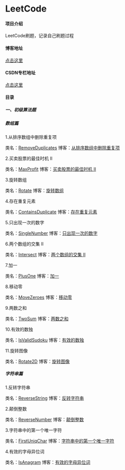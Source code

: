 # LeetCode

#### 项目介绍

LeetCode刷题，记录自己刷题过程

#### 博客地址

[点击这里](https://blog.csdn.net/zhwyj1019)


#### CSDN专栏地址

[点击这里](https://blog.csdn.net/column/details/25294.html)


#### 目录
##### 一、初级算法题

##### 数组篇
    
1.从排序数组中删除重复项     

类名：[RemoveDuplicates](https://github.com/innerpeacez/leetcode/blob/master/primary/src/main/java/com/zhw/leetcode/array/RemoveDuplicates.java)
博客：[从排序数组中删除重复项](https://blog.csdn.net/zhwyj1019/article/details/81190700)
    
2.买卖股票的最佳时机 II

类名：[MaxProfit](https://github.com/innerpeacez/leetcode/blob/master/primary/src/main/java/com/zhw/leetcode/array/MaxProfit.java)
博客：[买卖股票的最佳时机 II](https://blog.csdn.net/zhwyj1019/article/details/81200723)
    
3.旋转数组

类名：[Rotate](https://github.com/innerpeacez/leetcode/blob/master/primary/src/main/java/com/zhw/leetcode/array/Rotate.java)
博客：[旋转数组](https://blog.csdn.net/zhwyj1019/article/details/81254054)
    
4.存在重复元素

类名：[ContainsDuplicate](https://github.com/innerpeacez/leetcode/blob/master/primary/src/main/java/com/zhw/leetcode/array/ContainsDuplicate.java)
博客：[存在重复元素](https://blog.csdn.net/zhwyj1019/article/details/81291177)
    
5.只出现一次的数字

类名：[SingleNumber](https://github.com/innerpeacez/leetcode/blob/master/primary/src/main/java/com/zhw/leetcode/array/SingleNumber.java)
博客：[只出现一次的数字](https://blog.csdn.net/zhwyj1019/article/details/81303525)
    
6.两个数组的交集 II

类名：[Intersect](https://github.com/innerpeacez/leetcode/blob/master/primary/src/main/java/com/zhw/leetcode/array/Intersect.java)
博客：[两个数组的交集 II](https://blog.csdn.net/zhwyj1019/article/details/81481201)
    
7.加一

类名：[PlusOne](https://github.com/innerpeacez/leetcode/blob/master/primary/src/main/java/com/zhw/leetcode/array/PlusOne.java)
博客：[加一](https://blog.csdn.net/zhwyj1019/article/details/81514670)
    
8.移动零

类名：[MoveZeroes](https://github.com/innerpeacez/leetcode/blob/master/primary/src/main/java/com/zhw/leetcode/array/MoveZeroes.java)
博客：[移动零](https://blog.csdn.net/zhwyj1019/article/details/81535852)

9.两数之和

类名：[TwoSum](https://github.com/innerpeacez/leetcode/blob/master/primary/src/main/java/com/zhw/leetcode/array/TwoSum.java)
博客：[两数之和](https://blog.csdn.net/zhwyj1019/article/details/81569812)
    
10.有效的数独

类名：[IsValidSudoku](https://github.com/innerpeacez/leetcode/blob/master/primary/src/main/java/com/zhw/leetcode/array/IsValidSudoku.java)
博客：[有效的数独](https://blog.csdn.net/zhwyj1019/article/details/81673613)
        
11.旋转图像

类名：[Rotate2D](https://github.com/innerpeacez/leetcode/blob/master/primary/src/main/java/com/zhw/leetcode/array/Rotate2D.java)
博客：[旋转图像](https://blog.csdn.net/zhwyj1019/article/details/81869978)


##### 字符串篇

1.反转字符串

类名：[ReverseString](https://github.com/innerpeacez/leetcode/blob/master/primary/src/main/java/com/zhw/leetcode/string/ReverseString.java)
博客：[反转字符串](https://blog.csdn.net/zhwyj1019/article/details/81876505)

2.颠倒整数

类名：[ReverseNumber](https://github.com/innerpeacez/leetcode/blob/master/primary/src/main/java/com/zhw/leetcode/string/ReverseNumber.java)
博客：[颠倒整数](https://blog.csdn.net/zhwyj1019/article/details/81908202)

3.字符串中的第一个唯一字符

类名：[FirstUniqChar](https://github.com/innerpeacez/leetcode/blob/master/primary/src/main/java/com/zhw/leetcode/string/FirstUniqChar.java)
博客：[字符串中的第一个唯一字符](https://blog.csdn.net/zhwyj1019/article/details/81914191)

4.有效的字母异位词

类名：[IsAnagram](https://github.com/innerpeacez/leetcode/blob/master/primary/src/main/java/com/zhw/leetcode/string/IsAnagram.java)
博客：[有效的字母异位词](https://blog.csdn.net/zhwyj1019/article/details/81947779)

